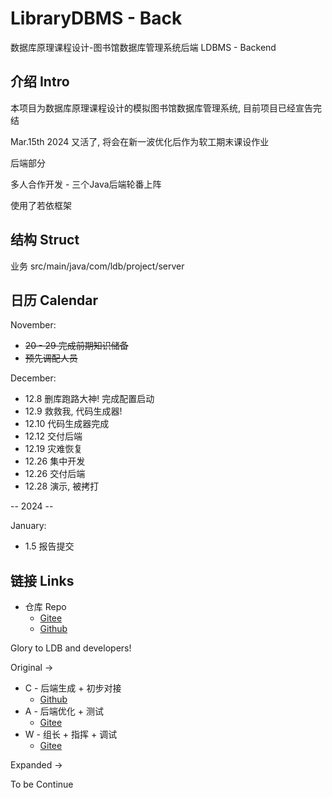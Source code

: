 # LibraryDBMS - Back

数据库原理课程设计-图书馆数据库管理系统后端 LDBMS - Backend

## 介绍 Intro

本项目为数据库原理课程设计的模拟图书馆数据库管理系统, 目前项目已经宣告完结

Mar.15th 2024 又活了, 将会在新一波优化后作为软工期末课设作业

后端部分

多人合作开发 - 三个Java后端轮番上阵

使用了若依框架

## 结构 Struct

业务 src/main/java/com/ldb/project/server

## 日历 Calendar

November:

* ~~20 - 29 完成前期知识储备~~
* ~~预先调配人员~~

December:

* 12.8 删库跑路大神! 完成配置启动
* 12.9 救救我, 代码生成器!
* 12.10 代码生成器完成
* 12.12 交付后端
* 12.19 灾难恢复
* 12.26 集中开发
* 12.26 交付后端
* 12.28 演示, 被拷打

-- 2024 --

January:

* 1.5 报告提交

## 链接 Links

- 仓库 Repo
    - [Gitee](https://gitee.com/SpadeKTLSG/LibraryDBMS)
    - [Github](https://github.com/SpadeKtlsg/LibraryDBMS)

Glory to LDB and developers!

Original ->

- C - 后端生成 + 初步对接
    - [Github](https://github.com/SpadeKTLSG)
- A - 后端优化 + 测试
    - [Gitee](https://gitee.com/d3athm)
- W - 组长 + 指挥 + 调试
    - [Gitee](https://gitee.com/wfedsfsdewfegegwdasdaswqeq)
 

Expanded ->

To be Continue
